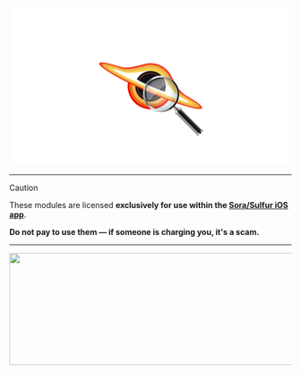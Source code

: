 
<div align="center"> 


  <img src="https://github.com/50n50/sources/blob/main/asset.png?raw=true" width="500px">


</div>

---
> [!CAUTION] 
> These modules are licensed **exclusively for use within the [Sora/Sulfur iOS app](https://github.com/cranci1/Sora)**.
>
> **Do not pay to use them — if someone is charging you, it's a scam.**  

---
<img src="https://i.ibb.co/BHKwFDdT/Its-2000-x-500-px.png" alt="" width="1020" height="200">

